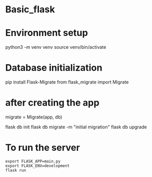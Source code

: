 # Basic_flask


# Environment setup
python3 -m venv venv
source venv/bin/activate

# Database initialization 
 pip install Flask-Migrate 
 from flask_migrate import Migrate

 # after creating the app 

 migrate = Migrate(app, db) 
 
 flask db init
 flask db migrate -m "initial migration"
 flask db upgrade

  # To run the server

    export FLASK_APP=main.py
    export FLASK_ENV=development
    flask run
